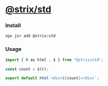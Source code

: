 # [@strix/std](https://jsr.io/@strix/std)

### Install
```javascript
npx jsr add @strix/std
```

### Usage
```javascript
import { h as html , $ } from "@strix/std";

const count = $(0);

export default html`<div>${count}</div>`;
```